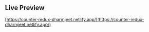 ## Live Preview

[https://counter-redux-dharmjeet.netlify.app/](https://counter-redux-dharmjeet.netlify.app/)
